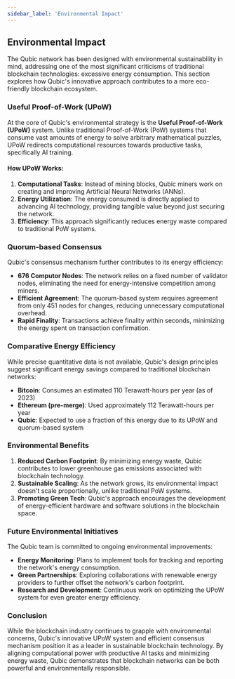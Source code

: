 ```yaml
---
sidebar_label: 'Environmental Impact'
---
```


## Environmental Impact

The Qubic network has been designed with environmental sustainability in mind, addressing one of the most significant criticisms of traditional blockchain technologies: excessive energy consumption. This section explores how Qubic's innovative approach contributes to a more eco-friendly blockchain ecosystem.

### Useful Proof-of-Work (UPoW)

At the core of Qubic's environmental strategy is the **Useful Proof-of-Work (UPoW)** system. Unlike traditional Proof-of-Work (PoW) systems that consume vast amounts of energy to solve arbitrary mathematical puzzles, UPoW redirects computational resources towards productive tasks, specifically AI training.

#### How UPoW Works:

1. **Computational Tasks**: Instead of mining blocks, Qubic miners work on creating and improving Artificial Neural Networks (ANNs).
2. **Energy Utilization**: The energy consumed is directly applied to advancing AI technology, providing tangible value beyond just securing the network.
3. **Efficiency**: This approach significantly reduces energy waste compared to traditional PoW systems.

### Quorum-based Consensus

Qubic's consensus mechanism further contributes to its energy efficiency:

- **676 Computor Nodes**: The network relies on a fixed number of validator nodes, eliminating the need for energy-intensive competition among miners.
- **Efficient Agreement**: The quorum-based system requires agreement from only 451 nodes for changes, reducing unnecessary computational overhead.
- **Rapid Finality**: Transactions achieve finality within seconds, minimizing the energy spent on transaction confirmation.

### Comparative Energy Efficiency

While precise quantitative data is not available, Qubic's design principles suggest significant energy savings compared to traditional blockchain networks:

- **Bitcoin**: Consumes an estimated 110 Terawatt-hours per year (as of 2023)
- **Ethereum (pre-merge)**: Used approximately 112 Terawatt-hours per year
- **Qubic**: Expected to use a fraction of this energy due to its UPoW and quorum-based system

### Environmental Benefits

1. **Reduced Carbon Footprint**: By minimizing energy waste, Qubic contributes to lower greenhouse gas emissions associated with blockchain technology.
2. **Sustainable Scaling**: As the network grows, its environmental impact doesn't scale proportionally, unlike traditional PoW systems.
3. **Promoting Green Tech**: Qubic's approach encourages the development of energy-efficient hardware and software solutions in the blockchain space.

### Future Environmental Initiatives

The Qubic team is committed to ongoing environmental improvements:

- **Energy Monitoring**: Plans to implement tools for tracking and reporting the network's energy consumption.
- **Green Partnerships**: Exploring collaborations with renewable energy providers to further offset the network's carbon footprint.
- **Research and Development**: Continuous work on optimizing the UPoW system for even greater energy efficiency.

### Conclusion

While the blockchain industry continues to grapple with environmental concerns, Qubic's innovative UPoW system and efficient consensus mechanism position it as a leader in sustainable blockchain technology. By aligning computational power with productive AI tasks and minimizing energy waste, Qubic demonstrates that blockchain networks can be both powerful and environmentally responsible.